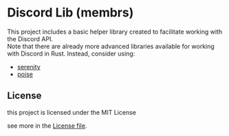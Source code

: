 # Discord Lib (membrs)

This project includes a basic helper library created to facilitate working with the Discord API.  
Note that there are already more advanced libraries available for working with Discord in Rust. Instead, consider using:
- [serenity](https://github.com/serenity-rs/serenity)  
- [poise](https://github.com/serenity-rs/poise)

## License

this project is licensed under the MIT License

see more in the [License file](LICENSE-MIT).

